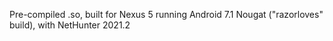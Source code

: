 Pre-compiled .so, built for Nexus 5 running Android 7.1 Nougat ("razorloves" build), with NetHunter 2021.2
